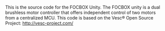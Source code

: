 This is the source code for the FOCBOX Unity. The FOCBOX unity is a dual brushless motor controller that offers independent control of two motors from a centralized MCU.  This code is based on the Vesc® Open Source Project:  http://vesc-project.com/ 
